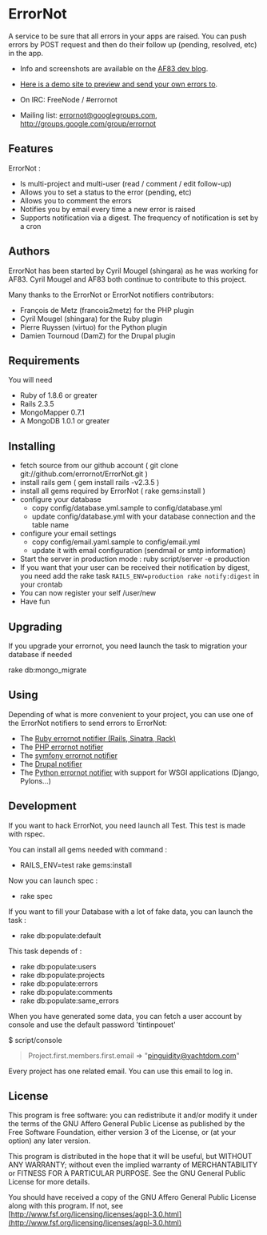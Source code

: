# ErrorNot

A service to be sure that all errors in your apps are raised. You can push errors by POST request
and then do their follow up (pending, resolved, etc) in the app.

 - Info and screenshots are available on the [AF83 dev blog](http://dev.af83.com/git/launch-errornot-english-version/2010/03/24).
 - [Here is a demo site to preview and send your own errors to](http://demo.errornot.af83.com/).

 - On IRC: FreeNode / #errornot
 - Mailing list: errornot@googlegroups.com, http://groups.google.com/group/errornot

## Features

ErrorNot :

* Is multi-project and multi-user (read / comment / edit follow-up)
* Allows you to set a status to the error (pending, etc)
* Allows you to comment the errors
* Notifies you by email every time a new error is raised
* Supports notification via a digest. The frequency of notification is set by a cron


## Authors
  ErrorNot has been started by Cyril Mougel (shingara) as he was working for AF83.
  Cyril Mougel and AF83 both continue to contribute to this project.

  Many thanks to the ErrorNot or ErrorNot notifiers contributors:

   - François de Metz (francois2metz) for the PHP plugin
   - Cyril Mougel (shingara) for the Ruby plugin
   - Pierre Ruyssen (virtuo) for the Python plugin
   - Damien Tournoud (DamZ) for the Drupal plugin


## Requirements

You will need

 - Ruby of 1.8.6 or greater
 - Rails 2.3.5
 - MongoMapper 0.7.1
 - A MongoDB 1.0.1 or greater

## Installing

 - fetch source from our github account ( git clone git://github.com/errornot/ErrorNot.git )
 - install rails gem ( gem install rails -v2.3.5 )
 - install all gems required by ErrorNot ( rake gems:install )
 - configure your database
   - copy config/database.yml.sample to config/database.yml
   - update config/database.yml with your database connection and the table name
 - configure your email settings
   - copy config/email.yaml.sample to config/email.yml
   - update it with email configuration (sendmail or smtp information)
 - Start the server in production mode : ruby script/server -e production
 - If you want that your user can be received their notification by digest, you need
   add the rake task `RAILS_ENV=production rake notify:digest` in your crontab
 - You can now register your self /user/new
 - Have fun

## Upgrading

If you upgrade your errornot, you need launch the task to migration your database if needed

  rake db:mongo_migrate

## Using

  Depending of what is more convenient to your project, you can use one of the ErrorNot notifiers to send errors to ErrorNot:

   - The [Ruby errornot notifier (Rails, Sinatra, Rack)](http://github.com/shingara/errornot_notifier)
   - The [PHP errornot notifier](http://github.com/francois2metz/php-errornot)
   - The [symfony errornot notifier](http://github.com/contructions-incongrues/sfExtraLoggersPlugin)
   - The [Drupal notifier](http://drupal.org/project/errornot)
   - The [Python errornot notifier](http://bitbucket.org/virtuo/errornot_notifier_py/wiki/Home) with support for WSGI applications (Django, Pylons...)

## Development

If you want to hack ErrorNot, you need launch all Test. This test is made with rspec.

You can install all gems needed with command :

 - RAILS_ENV=test rake gems:install

Now you can launch spec :

 - rake spec

If you want to fill your Database with a lot of fake data, you can launch the task :

 - rake db:populate:default

This task depends of :

 - rake db:populate:users
 - rake db:populate:projects
 - rake db:populate:errors
 - rake db:populate:comments
 - rake db:populate:same_errors

When you have generated some data, you can fetch a user account by console and use the
default password 'tintinpouet'

$ script/console
> Project.first.members.first.email
=> "pinguidity@yachtdom.com"

Every project has one related email. You can use this email to log in.

## License

This program is free software: you can redistribute it and/or modify
it under the terms of the GNU Affero General Public License as published by
the Free Software Foundation, either version 3 of the License, or
(at your option) any later version.

This program is distributed in the hope that it will be useful,
but WITHOUT ANY WARRANTY; without even the implied warranty of
MERCHANTABILITY or FITNESS FOR A PARTICULAR PURPOSE.  See the
GNU General Public License for more details.

You should have received a copy of the GNU Affero General Public License
along with this program.  If not, see [http://www.fsf.org/licensing/licenses/agpl-3.0.html](http://www.fsf.org/licensing/licenses/agpl-3.0.html)

